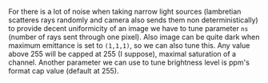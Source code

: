 For there is a lot of noise when taking narrow light sources (lambretian scatteres rays randomly and camera also sends them non deterministically) to provide decent uniformicity of an image we have to tune parameter `ns` (number of rays sent through one pixel). Also image can be quite dark when maximum emittance is set to `(1,1,1)`, so we can also tune this. Any value above 255 will be capped at 255 (I suppose), maximal saturation of a channel. Another parameter we can use to tune brightness level is ppm's format cap value (default at 255).
